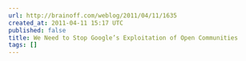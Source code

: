 ```yaml
---
url: http://brainoff.com/weblog/2011/04/11/1635
created_at: 2011-04-11 15:17 UTC
published: false
title: We Need to Stop Google’s Exploitation of Open Communities
tags: []
---
```



